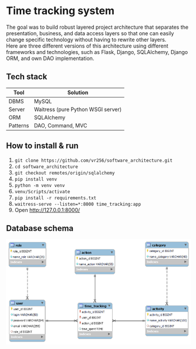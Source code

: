 # Time tracking system
The goal was to build robust layered project architecture that separates the presentation, business, and data access layers so that one can easily change specific technology without having to rewrite other layers.     
Here are three different versions of this architecture using different frameworks and technologies, such as Flask, Django, SQLAlchemy, Django ORM, and own DAO implementation.

## Tech stack
| Tool      | Solution                           |
|-----------|------------------------------------|
| DBMS      | MySQL                              |
| Server    | Waitress (pure Python WSGI server) |
| ORM       | SQLAlchemy                         |
| Patterns  | DAO, Command, MVC                  |    

## How to install & run
1. `git clone https://github.com/vr256/software_architecture.git`
2. `cd software_architecture` 
3. `git checkout remotes/origin/sqlalchemy`
4. `pip install venv`  
5. `python -m venv venv`  
6. `venv/Scripts/activate`  
7. `pip install -r requirements.txt`  
8. `waitress-serve --listen=*:8000 time_tracking:app`
9. Open http://127.0.0.1:8000/

## Database schema
![img](EER.png)  